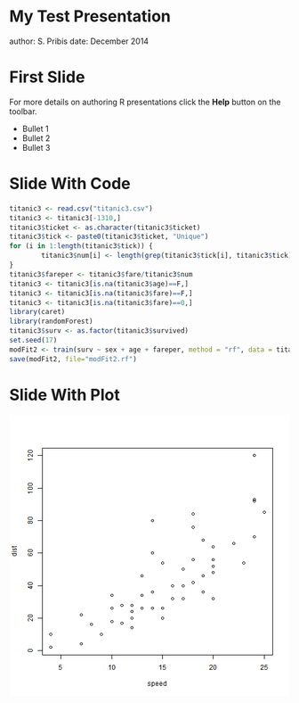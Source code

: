 My Test Presentation
========================================================
author: S. Pribis
date: December 2014

First Slide
========================================================

For more details on authoring R presentations click the
**Help** button on the toolbar.

- Bullet 1
- Bullet 2
- Bullet 3

Slide With Code
========================================================


```r
titanic3 <- read.csv("titanic3.csv")
titanic3 <- titanic3[-1310,]
titanic3$ticket <- as.character(titanic3$ticket)
titanic3$tick <- paste0(titanic3$ticket, "Unique")
for (i in 1:length(titanic3$tick)) {
        titanic3$num[i] <- length(grep(titanic3$tick[i], titanic3$tick))
}
titanic3$fareper <- titanic3$fare/titanic3$num
titanic3 <- titanic3[is.na(titanic3$age)==F,]
titanic3 <- titanic3[is.na(titanic3$fare)==F,]
titanic3 <- titanic3[is.na(titanic3$fare)==0,]
library(caret)
library(randomForest)
titanic3$surv <- as.factor(titanic3$survived)
set.seed(17)
modFit2 <- train(surv ~ sex + age + fareper, method = "rf", data = titanic3)
save(modFit2, file="modFit2.rf")
```

Slide With Plot
========================================================

![plot of chunk unnamed-chunk-2](presentation-figure/unnamed-chunk-2-1.png) 

